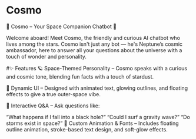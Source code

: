 # Cosmo
🌌 Cosmo – Your Space Companion Chatbot 🚀

Welcome aboard! Meet Cosmo, the friendly and curious AI chatbot who lives among the stars. Cosmo isn't just any bot — he's Neptune’s cosmic ambassador, here to answer all your questions about the universe with a touch of wonder and personality.

#✨ Features
🪐 Space-Themed Personality – Cosmo speaks with a curious and cosmic tone, blending fun facts with a touch of stardust.

🌠 Dynamic UI – Designed with animated text, glowing outlines, and floating effects to give a true outer-space vibe.

📡 Interactive Q&A – Ask questions like:

“What happens if I fall into a black hole?”
“Could I surf a gravity wave?”
“Do storms exist in space?”
💫 Custom Animation & Fonts – Includes floating outline animation, stroke-based text design, and soft-glow effects.

